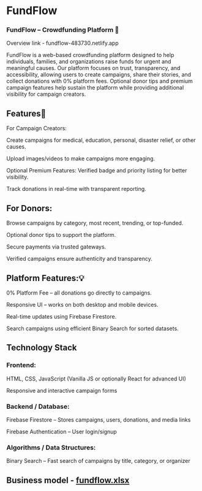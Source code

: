 # FundFlow

### FundFlow – Crowdfunding Platform 🚀
Overview
link - fundflow-483730.netlify.app

FundFlow is a web-based crowdfunding platform designed to help individuals, families, and organizations raise funds for urgent and meaningful causes. Our platform focuses on trust, transparency, and accessibility, allowing users to create campaigns, share their stories, and collect donations with 0% platform fees. Optional donor tips and premium campaign features help sustain the platform while providing additional visibility for campaign creators.

## Features📎
For Campaign Creators:

Create campaigns for medical, education, personal, disaster relief, or other causes.

Upload images/videos to make campaigns more engaging.

Optional Premium Features: Verified badge and priority listing for better visibility.

Track donations in real-time with transparent reporting.

## For Donors:

Browse campaigns by category, most recent, trending, or top-funded.

Optional donor tips to support the platform.

Secure payments via trusted gateways.

Verified campaigns ensure authenticity and transparency.

## Platform Features:💡

0% Platform Fee – all donations go directly to campaigns.

Responsive UI – works on both desktop and mobile devices.

Real-time updates using Firebase Firestore.

Search campaigns using efficient Binary Search for sorted datasets.

## Technology Stack
### Frontend:

HTML, CSS, JavaScript (Vanilla JS or optionally React for advanced UI)

Responsive and interactive campaign forms

### Backend / Database:

Firebase Firestore – Stores campaigns, users, donations, and media links

Firebase Authentication – User login/signup

### Algorithms / Data Structures:

Binary Search – Fast search of campaigns by title, category, or organizer

## Business model - [fundflow.xlsx](https://github.com/user-attachments/files/22712156/fundflow.xlsx)
